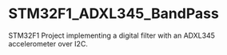 # STM32F1_ADXL345_BandPass
STM32F1 Project implementing a digital filter with an ADXL345 accelerometer over I2C.

